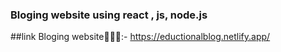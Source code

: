 ﻿### Bloging website using react , js, node.js

 ##link Bloging website🔗🔗🔗:- https://eductionalblog.netlify.app/
